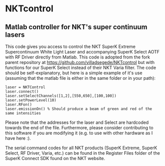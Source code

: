# NKTcontrol
## Matlab controller for NKT's super continuum lasers

This code gives you access to control the NKT SuperK Extreme Supercontinuum White Light Laser and accompanying SuperK Select AOTF with RF Driver directly from Matlab. This code is adopted from the fork parent repository at https://github.com/villadsegede/NKTcontrol but with functions for our SuperK Select instead of their NKT Varia filter.  The code should be self-explanatory, but here is a simple example of it's use (assuming that the matlab file is either in the same folder or in your path):

```
laser = NKTControl
laser.connect()
laser.setSelectChannels([1,2],[550,650],[100,100])
laser.setPowerLevel(10)
laser.RFon()
laser.emissionOn() % Should produce a beam of green and red of the same intensities
```

Please note that the addresses for the laser and Select are hardcoded towards the end of the file. Furthermore, please consider contributing to this software if you are modifying it (e.g. to use with other hardware as I have here :).  

The serial command codes for all NKT products (SuperK Extreme, SuperK Select, RF Driver, Varia, etc.) can be found in the Register Files folder of the SuperK Connect SDK found on the NKT website.
